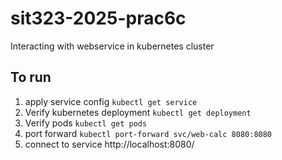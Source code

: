 # sit323-2025-prac6c

Interacting with webservice in kubernetes cluster

## To run

1. apply service config `kubectl get service`
2. Verify kubernetes deployment `kubectl get deployment`
3. Verify pods `kubectl get pods`
4. port forward `kubectl port-forward svc/web-calc 8080:8080`
5. connect to service http://localhost:8080/
